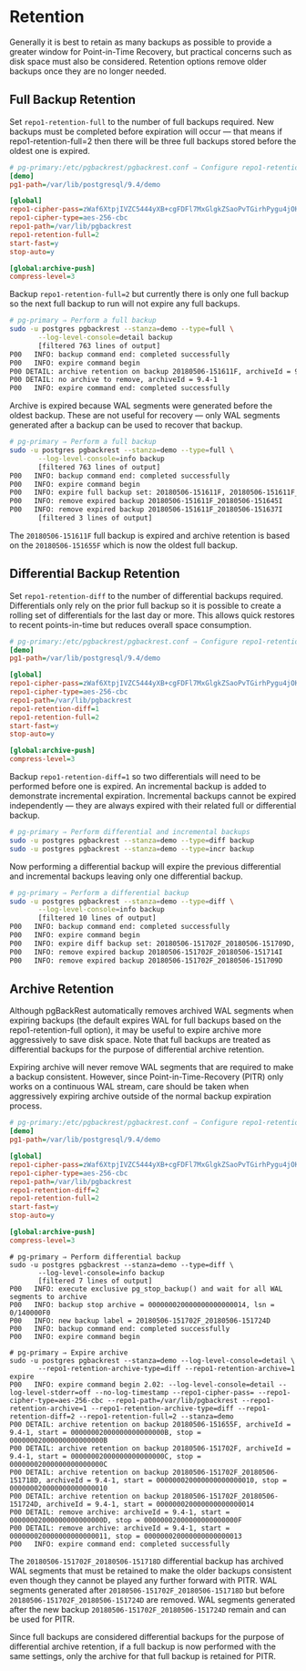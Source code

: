 # Retention

Generally it is best to retain as many backups as possible to provide a greater window for Point-in-Time Recovery, but practical concerns such as disk space must also be considered. Retention options remove older backups once they are no longer needed.

## Full Backup Retention
Set `repo1-retention-full` to the number of full backups required. New backups must be completed before expiration will occur — that means if repo1-retention-full=2 then there will be three full backups stored before the oldest one is expired.

```ini
# pg-primary:/etc/pgbackrest/pgbackrest.conf ⇒ Configure repo1-retention-full
[demo]
pg1-path=/var/lib/postgresql/9.4/demo

[global]
repo1-cipher-pass=zWaf6XtpjIVZC5444yXB+cgFDFl7MxGlgkZSaoPvTGirhPygu4jOKOXf9LO4vjfO
repo1-cipher-type=aes-256-cbc
repo1-path=/var/lib/pgbackrest
repo1-retention-full=2
start-fast=y
stop-auto=y

[global:archive-push]
compress-level=3
```

Backup `repo1-retention-full=2` but currently there is only one full backup so the next full backup to run will not expire any full backups.

```bash
# pg-primary ⇒ Perform a full backup
sudo -u postgres pgbackrest --stanza=demo --type=full \
       --log-level-console=detail backup
       [filtered 763 lines of output]
P00   INFO: backup command end: completed successfully
P00   INFO: expire command begin
P00 DETAIL: archive retention on backup 20180506-151611F, archiveId = 9.4-1, start = 000000010000000000000002
P00 DETAIL: no archive to remove, archiveId = 9.4-1
P00   INFO: expire command end: completed successfully
```

Archive is expired because WAL segments were generated before the oldest backup. These are not useful for recovery — only WAL segments generated after a backup can be used to recover that backup.

```bash
# pg-primary ⇒ Perform a full backup
sudo -u postgres pgbackrest --stanza=demo --type=full \
       --log-level-console=info backup
       [filtered 763 lines of output]
P00   INFO: backup command end: completed successfully
P00   INFO: expire command begin
P00   INFO: expire full backup set: 20180506-151611F, 20180506-151611F_20180506-151616D, 20180506-151611F_20180506-151632I, 20180506-151611F_20180506-151637I, 20180506-151611F_20180506-151645I
P00   INFO: remove expired backup 20180506-151611F_20180506-151645I
P00   INFO: remove expired backup 20180506-151611F_20180506-151637I
       [filtered 3 lines of output]
```

The `20180506-151611F` full backup is expired and archive retention is based on the `20180506-151655F` which is now the oldest full backup.

## Differential Backup Retention

Set `repo1-retention-diff` to the number of differential backups required. Differentials only rely on the prior full backup so it is possible to create a rolling set of differentials for the last day or more. This allows quick restores to recent points-in-time but reduces overall space consumption.

```ini
# pg-primary:/etc/pgbackrest/pgbackrest.conf ⇒ Configure repo1-retention-diff
[demo]
pg1-path=/var/lib/postgresql/9.4/demo

[global]
repo1-cipher-pass=zWaf6XtpjIVZC5444yXB+cgFDFl7MxGlgkZSaoPvTGirhPygu4jOKOXf9LO4vjfO
repo1-cipher-type=aes-256-cbc
repo1-path=/var/lib/pgbackrest
repo1-retention-diff=1
repo1-retention-full=2
start-fast=y
stop-auto=y

[global:archive-push]
compress-level=3
```

Backup `repo1-retention-diff=1` so two differentials will need to be performed before one is expired. An incremental backup is added to demonstrate incremental expiration. Incremental backups cannot be expired independently — they are always expired with their related full or differential backup.

```bash
# pg-primary ⇒ Perform differential and incremental backups
sudo -u postgres pgbackrest --stanza=demo --type=diff backup
sudo -u postgres pgbackrest --stanza=demo --type=incr backup
```

Now performing a differential backup will expire the previous differential and incremental backups leaving only one differential backup.

```bash
# pg-primary ⇒ Perform a differential backup
sudo -u postgres pgbackrest --stanza=demo --type=diff \
       --log-level-console=info backup
       [filtered 10 lines of output]
P00   INFO: backup command end: completed successfully
P00   INFO: expire command begin
P00   INFO: expire diff backup set: 20180506-151702F_20180506-151709D, 20180506-151702F_20180506-151714I
P00   INFO: remove expired backup 20180506-151702F_20180506-151714I
P00   INFO: remove expired backup 20180506-151702F_20180506-151709D
```

## Archive Retention

Although pgBackRest automatically removes archived WAL segments when expiring backups (the default expires WAL for full backups based on the repo1-retention-full option), it may be useful to expire archive more aggressively to save disk space. Note that full backups are treated as differential backups for the purpose of differential archive retention.

Expiring archive will never remove WAL segments that are required to make a backup consistent. However, since Point-in-Time-Recovery (PITR) only works on a continuous WAL stream, care should be taken when aggressively expiring archive outside of the normal backup expiration process.

```ini
# pg-primary:/etc/pgbackrest/pgbackrest.conf ⇒ Configure repo1-retention-diff
[demo]
pg1-path=/var/lib/postgresql/9.4/demo

[global]
repo1-cipher-pass=zWaf6XtpjIVZC5444yXB+cgFDFl7MxGlgkZSaoPvTGirhPygu4jOKOXf9LO4vjfO
repo1-cipher-type=aes-256-cbc
repo1-path=/var/lib/pgbackrest
repo1-retention-diff=2
repo1-retention-full=2
start-fast=y
stop-auto=y

[global:archive-push]
compress-level=3
```

```bash{6}
# pg-primary ⇒ Perform differential backup
sudo -u postgres pgbackrest --stanza=demo --type=diff \
       --log-level-console=info backup
       [filtered 7 lines of output]
P00   INFO: execute exclusive pg_stop_backup() and wait for all WAL segments to archive
P00   INFO: backup stop archive = 000000020000000000000014, lsn = 0/140000F0
P00   INFO: new backup label = 20180506-151702F_20180506-151724D
P00   INFO: backup command end: completed successfully
P00   INFO: expire command begin
```

```bash{7,9,10}
# pg-primary ⇒ Expire archive
sudo -u postgres pgbackrest --stanza=demo --log-level-console=detail \
       --repo1-retention-archive-type=diff --repo1-retention-archive=1 expire
P00   INFO: expire command begin 2.02: --log-level-console=detail --log-level-stderr=off --no-log-timestamp --repo1-cipher-pass= --repo1-cipher-type=aes-256-cbc --repo1-path=/var/lib/pgbackrest --repo1-retention-archive=1 --repo1-retention-archive-type=diff --repo1-retention-diff=2 --repo1-retention-full=2 --stanza=demo
P00 DETAIL: archive retention on backup 20180506-151655F, archiveId = 9.4-1, start = 00000002000000000000000B, stop = 00000002000000000000000B
P00 DETAIL: archive retention on backup 20180506-151702F, archiveId = 9.4-1, start = 00000002000000000000000C, stop = 00000002000000000000000C
P00 DETAIL: archive retention on backup 20180506-151702F_20180506-151718D, archiveId = 9.4-1, start = 000000020000000000000010, stop = 000000020000000000000010
P00 DETAIL: archive retention on backup 20180506-151702F_20180506-151724D, archiveId = 9.4-1, start = 000000020000000000000014
P00 DETAIL: remove archive: archiveId = 9.4-1, start = 00000002000000000000000D, stop = 00000002000000000000000F
P00 DETAIL: remove archive: archiveId = 9.4-1, start = 000000020000000000000011, stop = 000000020000000000000013
P00   INFO: expire command end: completed successfully
```

The `20180506-151702F_20180506-151718D` differential backup has archived WAL segments that must be retained to make the older backups consistent even though they cannot be played any further forward with PITR. WAL segments generated after `20180506-151702F_20180506-151718D` but before `20180506-151702F_20180506-151724D` are removed. WAL segments generated after the new backup `20180506-151702F_20180506-151724D` remain and can be used for PITR.

Since full backups are considered differential backups for the purpose of differential archive retention, if a full backup is now performed with the same settings, only the archive for that full backup is retained for PITR.
